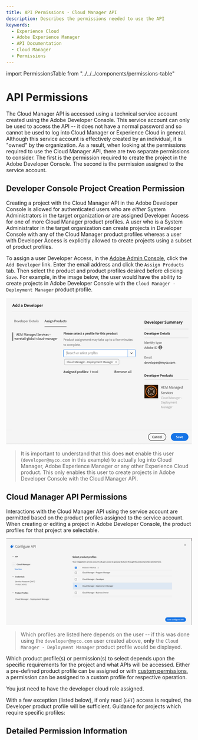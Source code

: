 ```yaml
---
title: API Permissions - Cloud Manager API
description: Describes the permissions needed to use the API
keywords:
  - Experience Cloud
  - Adobe Experience Manager
  - API Documentation
  - Cloud Manager
  - Permissions
---
```


import PermissionsTable from "../../../components/permissions-table"

# API Permissions

The Cloud Manager API is accessed using a technical service account created using the Adobe Developer Console. This service account can only be used to access the API -- it does not have a normal password and so cannot be used to log into Cloud Manager or Experience Cloud in general. Although this service account is effectively created by an individual, it is "owned" by the organization. As a result, when looking at the permissions required to use the Cloud Manager API, there are two separate permissions to consider. The first is the permission required to create the project in the Adobe Developer Console. The second is the permission assigned to the service account.

## Developer Console Project Creation Permission

Creating a project with the Cloud Manager API in the Adobe Developer Console is allowed for authenticated users who are _either_ System Administrators in the target organization _or_ are assigned Developer Access for one of more Cloud Manager product profiles. A user who is a System Administrator in the target organization can create projects in Developer Console with any of the Cloud Manager product profiles whereas a user with Developer Access is explicitly allowed to create projects using a subset of product profiles.

To assign a user Developer Access, in the [Adobe Admin Console](https://adminconsole.adobe.com/), click the `Add Developer` link. Enter the email address and click the `Assign Products` tab. Then select the product and product profiles desired before clicking `Save`. For example, in the image below, the user would have the ability to create projects in Adobe Developer Console with the `Cloud Manager - Deployment Manager` product profile.

![Set Developer Access Product Profiles](img/add-developer.png)

> It is important to understand that this does **not** enable this user (`developer@myco.com` in this example) to actually log into Cloud Manager, Adobe Experience Manager or any other Experience Cloud product. This only enables this user to create projects in Adobe Developer Console with the Cloud Manager API.

## Cloud Manager API Permissions

Interactions with the Cloud Manager API using the service account are permitted based on the product profiles assigned to the service account. When creating or editing a project in Adobe Developer Console, the product profiles for that project are selectable.

![Set Service Account Product Profiles](img/api-product-profiles.png)

> Which profiles are listed here depends on the user -- if this was done using the `developer@myco.com` user created above, **only** the `Cloud Manager - Deployment Manager` product profile would be displayed.

Which product profile(s) or permission(s) to select depends upon the specific requirements for the project and what APIs will be accessed. Either a pre-defined product profile can be assigned or with [custom permissions](https://experienceleague.adobe.com/en/docs/experience-manager-cloud-manager/content/requirements/custom-permissions), a permission can be assigned to a custom profile for respective operation.

You just need to have the developer cloud role assigned.

With a few exception (listed below), if only read (`GET`) access is required, the Developer product profile will be sufficient. Guidance for projects which require specific profiles:

## Detailed Permission Information

<PermissionsTable />

